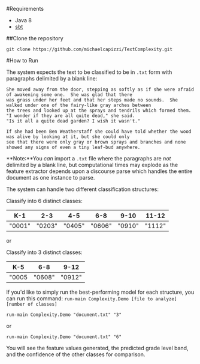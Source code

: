 #Requirements

- Java 8
- [sbt](http://www.scala-sbt.org/download.html)


##Clone the repository
```
git clone https://github.com/michaelcapizzi/TextComplexity.git
```


#How to Run

The system expects the text to be classified to be in `.txt` form with paragraphs delimited by a blank line:

```
She moved away from the door, stepping as softly as if she were afraid of awakening some one.  She was glad that there 
was grass under her feet and that her steps made no sounds.  She walked under one of the fairy-like gray arches between 
the trees and looked up at the sprays and tendrils which formed them.  "I wonder if they are all quite dead," she said.  
"Is it all a quite dead garden? I wish it wasn't."

If she had been Ben Weatherstaff she could have told whether the wood was alive by looking at it, but she could only 
see that there were only gray or brown sprays and branches and none showed any signs of even a tiny leaf-bud anywhere.
```

**Note:**You *can* import a `.txt` file where the paragraphs are *not* delimited by a blank line, but computational times may
explode as the feature extractor depends upon a discourse parse which handles the entire document as one instance 
to parse.


The system can handle two different classification structures:

Classify into 6 distinct classes:

K-1 | 2-3 | 4-5 | 6-8 | 9-10 | 11-12
---|---|---|---|---|---
"0001" | "0203" | "0405" | "0606" | "0910" | "1112"

or 

Classify into 3 distinct classes:

 K-5 | 6-8 | 9-12
 ---|---|---
 "0005 | "0608" | "0912"


If you'd like to simply run the best-performing model for each structure, you can run this command: `run-main Complexity.Demo [file to analyze] [number of classes]`

```
run-main Complexity.Demo "document.txt" "3"
```

or 

```
run-main Complexity.Demo "document.txt" "6"
```


You will see the feature values generated, the predicted grade level band, and the confidence of the other classes for comparison.




